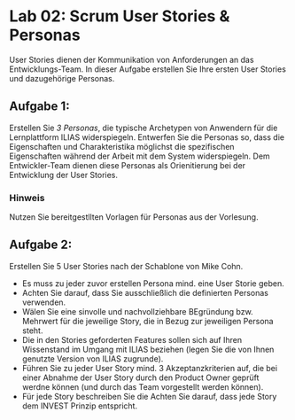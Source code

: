 # Lab 02: Scrum User Stories & Personas

User Stories dienen der Kommunikation von Anforderungen an das Entwicklungs-Team. In dieser Aufgabe erstellen Sie Ihre ersten User Stories und dazugehörige Personas.

## Aufgabe 1:

Erstellen Sie *3 Personas*, die typische Archetypen von Anwendern für die Lernplattform ILIAS widerspiegeln. 
Entwerfen Sie die Personas so, dass die Eigenschaften und Charakteristika möglichst die spezifischen Eigenschaften während der Arbeit mit dem System widerspiegeln. Dem Entwickler-Team dienen diese Personas als Orienitierung bei der Entwicklung der User Stories. 

### Hinweis

Nutzen Sie  bereitgestllten Vorlagen für Personas aus der Vorlesung. 

## Aufgabe 2: 

Erstellen Sie 5 User Stories nach der Schablone von Mike Cohn.
- Es muss zu jeder zuvor erstellen Persona mind. eine User Storie geben.
- Achten Sie darauf, dass Sie ausschließlich die definierten Personas verwenden. 
- Wälen Sie eine sinvolle und nachvollziehbare BEgründung bzw. Mehrwert für die jeweilige Story, die in Bezug zur jeweiligen Persona steht.
- Die in den Stories geforderten Features sollen sich auf Ihren Wissenstand im Umgang mit ILIAS beziehen (legen Sie die von Ihnen genutzte Version von ILIAS zugrunde).
- Führen Sie zu jeder User Story mind. 3 Akzeptanzkriterien auf, die bei einer Abnahme der User Story durch den Product Owner geprüft werdne können (und durch das Team vorgestellt werden können). 
- Für jede Story beschreiben Sie die Achten Sie darauf, dass jede Story dem INVEST Prinzip entspricht. 
